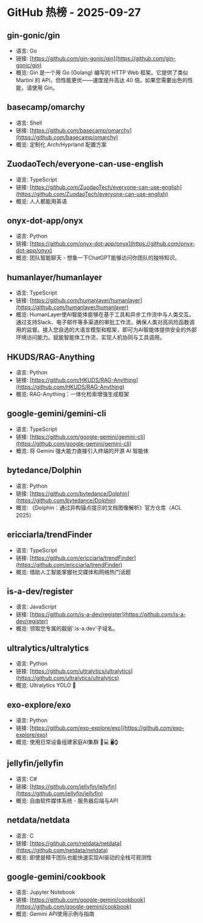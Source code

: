 # GitHub 热榜 - 2025-09-27

## gin-gonic/gin
- 语言: Go
- 链接: [https://github.com/gin-gonic/gin](https://github.com/gin-gonic/gin)
- 概览: Gin 是一个用 Go (Golang) 编写的 HTTP Web 框架。它提供了类似 Martini 的 API，但性能更优——速度提升高达 40 倍。如果您需要出色的性能，请使用 Gin。

## basecamp/omarchy
- 语言: Shell
- 链接: [https://github.com/basecamp/omarchy](https://github.com/basecamp/omarchy)
- 概览: 定制化 Arch/Hyprland 配置方案

## ZuodaoTech/everyone-can-use-english
- 语言: TypeScript
- 链接: [https://github.com/ZuodaoTech/everyone-can-use-english](https://github.com/ZuodaoTech/everyone-can-use-english)
- 概览: 人人都能用英语

## onyx-dot-app/onyx
- 语言: Python
- 链接: [https://github.com/onyx-dot-app/onyx](https://github.com/onyx-dot-app/onyx)
- 概览: 团队智能聊天 - 想象一下ChatGPT能够访问你团队的独特知识。

## humanlayer/humanlayer
- 语言: TypeScript
- 链接: [https://github.com/humanlayer/humanlayer](https://github.com/humanlayer/humanlayer)
- 概览: HumanLayer使AI智能体能够在基于工具和异步工作流中与人类交互。通过支持Slack、电子邮件等多渠道的审批工作流，确保人类对高风险函数调用的监督。接入您自选的大语言模型和框架，即可为AI智能体提供安全的外部环境访问能力。赋能智能体工作流，实现人机协同与工具调用。

## HKUDS/RAG-Anything
- 语言: Python
- 链接: [https://github.com/HKUDS/RAG-Anything](https://github.com/HKUDS/RAG-Anything)
- 概览: RAG-Anything：一体化检索增强生成框架

## google-gemini/gemini-cli
- 语言: TypeScript
- 链接: [https://github.com/google-gemini/gemini-cli](https://github.com/google-gemini/gemini-cli)
- 概览: 将 Gemini 强大能力直接引入终端的开源 AI 智能体

## bytedance/Dolphin
- 语言: Python
- 链接: [https://github.com/bytedance/Dolphin](https://github.com/bytedance/Dolphin)
- 概览: 《Dolphin：通过异构锚点提示的文档图像解析》官方仓库（ACL 2025）

## ericciarla/trendFinder
- 语言: TypeScript
- 链接: [https://github.com/ericciarla/trendFinder](https://github.com/ericciarla/trendFinder)
- 概览: 借助人工智能掌握社交媒体和网络热门话题

## is-a-dev/register
- 语言: JavaScript
- 链接: [https://github.com/is-a-dev/register](https://github.com/is-a-dev/register)
- 概览: 领取您专属的靓丽'.is-a.dev'子域名。

## ultralytics/ultralytics
- 语言: Python
- 链接: [https://github.com/ultralytics/ultralytics](https://github.com/ultralytics/ultralytics)
- 概览: Ultralytics YOLO 🚀

## exo-explore/exo
- 语言: Python
- 链接: [https://github.com/exo-explore/exo](https://github.com/exo-explore/exo)
- 概览: 使用日常设备组建家庭AI集群 📱💻 🖥️⌚

## jellyfin/jellyfin
- 语言: C#
- 链接: [https://github.com/jellyfin/jellyfin](https://github.com/jellyfin/jellyfin)
- 概览: 自由软件媒体系统 - 服务器后端与API

## netdata/netdata
- 语言: C
- 链接: [https://github.com/netdata/netdata](https://github.com/netdata/netdata)
- 概览: 即使是精干团队也能快速实现AI驱动的全栈可观测性

## google-gemini/cookbook
- 语言: Jupyter Notebook
- 链接: [https://github.com/google-gemini/cookbook](https://github.com/google-gemini/cookbook)
- 概览: Gemini API使用示例与指南

